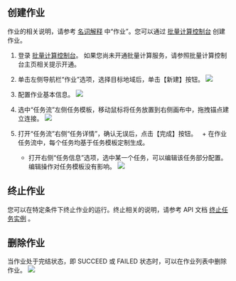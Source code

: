 ## 创建作业

作业的相关说明，请参考 [名词解释](http://tce.fsphere.cn/document/product/599/10396) 中“作业”。您可以通过 [批量计算控制台](http://console.tce.fsphere.cn/batch/task) 创建作业。

1. 登录 [批量计算控制台](http://console.tce.fsphere.cn/batch/task)。   如果您尚未开通批量计算服务，请参照批量计算控制台主页相关提示开通。

2. 单击左侧导航栏“作业”选项，选择目标地域后，单击【新建】按钮。
![](http://imgcache.tce.fsphere.cn/image/mc.qcloudimg.com/static/img/7bc845062d2b91aac30f548511ab183c/image.jpg)

3. 配置作业基本信息。
![](http://imgcache.tce.fsphere.cn/image/mc.qcloudimg.com/static/img/adfad5bef466330a4f5583a84531f4af/image.jpg)

4. 选中“任务流”左侧任务模板，移动鼠标将任务放置到右侧画布中，拖拽锚点建立连接。
 ![](http://imgcache.tce.fsphere.cn/image/mc.qcloudimg.com/static/img/8c2f1e4e4121a5beaf874425c47a243f/image.jpg)

5. 打开“任务流”右侧“任务详情”，确认无误后，点击【完成】按钮。
   + 在作业任务流中，每个任务均基于任务模板定制生成。
   + 打开右侧“任务信息”选项，选中某一个任务，可以编辑该任务部分配置。编辑操作对任务模板没有影响。
   ![](http://imgcache.tce.fsphere.cn/image/mc.qcloudimg.com/static/img/7e8faba3818f7ff2ada687ed7602be2e/image.jpg)
   
## 终止作业
您可以在特定条件下终止作业的运行。终止相关的说明，请参考 API 文档 [终止任务实例](http://tce.fsphere.cn/document/product/599/12688) 。

## 删除作业
当作业处于完结状态，即 SUCCEED 或 FAILED 状态时，可以在作业列表中删除作业。
![](http://imgcache.tce.fsphere.cn/image/mc.qcloudimg.com/static/img/2abcf3d06f446395c8bafa0c955abd2f/image.jpg)



